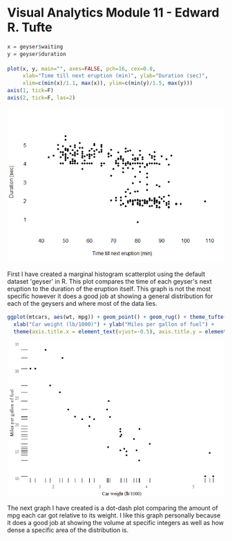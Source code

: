 Visual Analytics Module 11 - Edward R. Tufte
================

``` r
x = geyser$waiting
y = geyser$duration

plot(x, y, main="", axes=FALSE, pch=16, cex=0.8,
     xlab="Time till next eruption (min)", ylab="Duration (sec)", 
     xlim=c(min(x)/1.1, max(x)), ylim=c(min(y)/1.5, max(y)))
axis(1, tick=F)
axis(2, tick=F, las=2)
```

![](VA-Module-11_files/figure-markdown_github/unnamed-chunk-1-1.png)

First I have created a marginal histogram scatterplot using the default dataset 'geyser' in R. This plot compares the time of each geyser's next eruption to the duration of the eruption itself. This graph is not the most specific however it does a good job at showing a general distribution for each of the geysers and where most of the data lies.

``` r
ggplot(mtcars, aes(wt, mpg)) + geom_point() + geom_rug() + theme_tufte(ticks=F) + 
  xlab("Car weight (lb/1000)") + ylab("Miles per gallon of fuel") + 
  theme(axis.title.x = element_text(vjust=-0.5), axis.title.y = element_text(vjust=1))
```

![](VA-Module-11_files/figure-markdown_github/unnamed-chunk-2-1.png)

The next graph I have created is a dot-dash plot comparing the amount of mpg each car got relative to its weight. I like this graph personally because it does a good job at showing the volume at specific integers as well as how dense a specific area of the distribution is.
